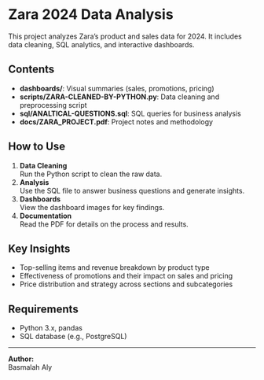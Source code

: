 # Zara 2024 Data Analysis

This project analyzes Zara’s product and sales data for 2024. It includes data cleaning, SQL analytics, and interactive dashboards.

## Contents

- **dashboards/**: Visual summaries (sales, promotions, pricing)
- **scripts/ZARA-CLEANED-BY-PYTHON.py**: Data cleaning and preprocessing script
- **sql/ANALTICAL-QUESTIONS.sql**: SQL queries for business analysis
- **docs/ZARA_PROJECT.pdf**: Project notes and methodology

## How to Use

1. **Data Cleaning**  
   Run the Python script to clean the raw data.
2. **Analysis**  
   Use the SQL file to answer business questions and generate insights.
3. **Dashboards**  
   View the dashboard images for key findings.
4. **Documentation**  
   Read the PDF for details on the process and results.

## Key Insights

- Top-selling items and revenue breakdown by product type
- Effectiveness of promotions and their impact on sales and pricing
- Price distribution and strategy across sections and subcategories

## Requirements

- Python 3.x, pandas
- SQL database (e.g., PostgreSQL)

---

**Author:**  
Basmalah Aly 
